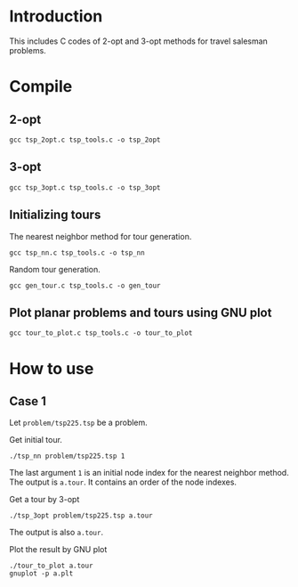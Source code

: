 # Introduction
This includes C codes of 2-opt and 3-opt methods for travel salesman problems.

# Compile
## 2-opt
```
gcc tsp_2opt.c tsp_tools.c -o tsp_2opt
```
## 3-opt
```
gcc tsp_3opt.c tsp_tools.c -o tsp_3opt
```
## Initializing tours
The nearest neighbor method for tour generation.
```
gcc tsp_nn.c tsp_tools.c -o tsp_nn
```
Random tour generation.
```
gcc gen_tour.c tsp_tools.c -o gen_tour
```
## Plot planar problems and tours using GNU plot
```
gcc tour_to_plot.c tsp_tools.c -o tour_to_plot
```
# How to use
## Case 1
Let `problem/tsp225.tsp` be a problem.

Get initial tour.
```
./tsp_nn problem/tsp225.tsp 1
```
The last argument `1` is an initial node index for the nearest neighbor method.
The output is `a.tour`. It contains an order of the node indexes.

Get a tour by 3-opt
```
./tsp_3opt problem/tsp225.tsp a.tour
```
The output is also `a.tour`.

Plot the result by GNU plot
```
./tour_to_plot a.tour
gnuplot -p a.plt
```
